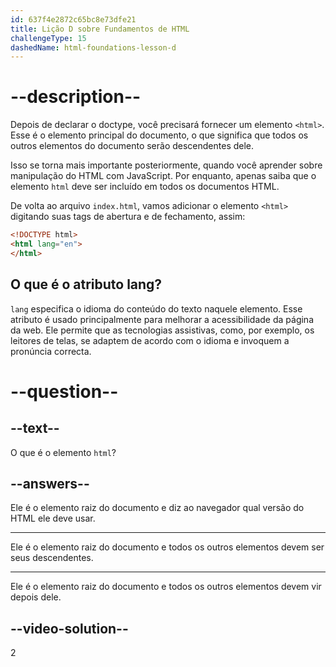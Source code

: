 ```yaml
---
id: 637f4e2872c65bc8e73dfe21
title: Lição D sobre Fundamentos de HTML
challengeType: 15
dashedName: html-foundations-lesson-d
---
```


# --description--

Depois de declarar o doctype, você precisará fornecer um elemento `<html>`. Esse é o elemento principal do documento, o que significa que todos os outros elementos do documento serão descendentes dele.

Isso se torna mais importante posteriormente, quando você aprender sobre manipulação do HTML com JavaScript. Por enquanto, apenas saiba que o elemento `html` deve ser incluído em todos os documentos HTML.

De volta ao arquivo `index.html`, vamos adicionar o elemento `<html>` digitando suas tags de abertura e de fechamento, assim:

```html
<!DOCTYPE html>
<html lang="en">
</html>
```

## O que é o atributo lang?
`lang` especifica o idioma do conteúdo do texto naquele elemento. Esse atributo é usado principalmente para melhorar a acessibilidade da página da web. Ele permite que as tecnologias assistivas, como, por exemplo, os leitores de telas, se adaptem de acordo com o idioma e invoquem a pronúncia correcta.

# --question--

## --text--

O que é o elemento `html`?

## --answers--

Ele é o elemento raiz do documento e diz ao navegador qual versão do HTML ele deve usar.

---

Ele é o elemento raiz do documento e todos os outros elementos devem ser seus descendentes.

---

Ele é o elemento raiz do documento e todos os outros elementos devem vir depois dele.


## --video-solution--

2
